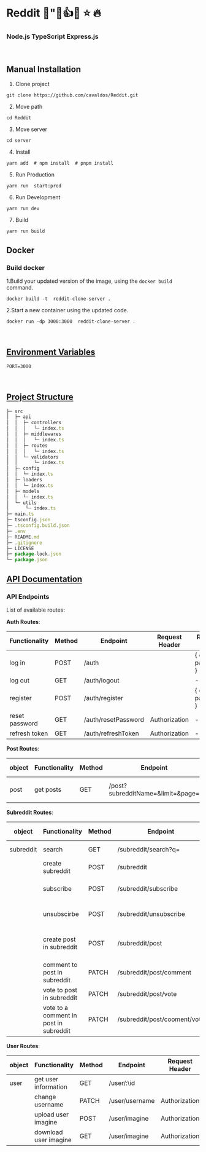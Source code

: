 # Reddit 🌈"💯👍💡 ⭐️ 🔥

### Node.js TypeScript Express.js

<br />

## Manual Installation

1. Clone project

```shell
git clone https://github.com/cavaldos/Reddit.git
```

2. Move path

```shell
cd Reddit
```

3. Move server

```shell
cd server
```

4. Install

```shell
yarn add  # npm install  # pnpm install
```

5. Run Production

```shell
yarn run  start:prod
```

6. Run Development

```shell
yarn run dev
```

7. Build

```shell
yarn run build
```

## Docker

### Build docker

1.Build your updated version of the image, using the `docker build` command.

```shell
docker build -t  reddit-clone-server .
```

2.Start a new container using the updated code.

```shell
docker run -dp 3000:3000  reddit-clone-server .

```

<br />

## [Environment Variables](#environment-variables)

```shell
PORT=3000
```

<br />

## [Project Structure](#project-structure)

```js
├─ src
│  ├─ api
│  │  ├─ controllers
│  │  │   └─ index.ts
│  │  ├─ middlewares
│  │  │   └─ index.ts
│  │  ├─ routes
│  │  │   └─ index.ts
│  │  └─ validators
│  │      └─ index.ts
│  ├─ config
│  │  └─ index.ts
│  ├─ loaders
│  │  └─ index.ts
│  ├─ models
│  │  └─ index.ts
│  └─ utils
│      └─ index.ts
├─ main.ts
├─ tsconfig.json
├─ .tsconfig.build.json
├─ .env
├─ README.md
├─ .gitignore
├─ LICENSE
├─ package-lock.json
└─ package.json
```

## [API Documentation](#api-documentation)

### API Endpoints

List of available routes:

**Auth Routes**:

| Functionality  | Method | Endpoint            | Request Header | Request Body        | Response      |
| -------------- | ------ | ------------------- | -------------- | ------------------- | ------------- |
| log in         | POST   | /auth               |                | { email, password } | {user object} |
| log out        | GET    | /auth/logout        |                | -                   | -             |
| register       | POST   | /auth/register      |                | { email, password } | -             |
| reset password | GET    | /auth/resetPassword | Authorization  | -                   | -             |
| refresh token  | GET    | /auth/refreshToken  | Authorization  | -                   |               |

**Post Routes**:

| object | Functionality | Method | Endpoint                          | Request Header | Request Body | Response             |
| ------ | ------------- | ------ | --------------------------------- | -------------- | ------------ | -------------------- |
| post   | get posts     | GET    | /post?subredditName=&limit=&page= | -              | -            | {post objects array} |

**Subreddit Routes**:

| object    | Functionality                          | Method | Endpoint                     | Request Header | Request Body                    | Response             |
| --------- | -------------------------------------- | ------ | ---------------------------- | -------------- | ------------------------------- | -------------------- |
| subreddit | search                                 | GET    | /subreddit/search?q=         | -              | -                               | { subreddit }        |
|           | create subreddit                       | POST   | /subreddit                   | Authorization  | { name }                        | { subreddit object } |
|           | subscribe                              | POST   | /subreddit/subscribe         | Authorization  | { subredditId }                 | { subredditId }      |
|           | unsubscirbe                            | POST   | /subreddit/unsubscribe       | Authorization  | { subredditId }                 | -                    |
|           | create post in subreddit               | POST   | /subreddit/post              | Authorization  | { title, content, subredditId } | { post object }      |
|           | comment to post in subreddit           | PATCH  | /subreddit/post/comment      | Authorization  | { postId, text, replyToId }     | -                    |
|           | vote to post in subreddit              | PATCH  | /subreddit/post/vote         | Authorization  | { postId, voteType }            | {voteCount}          |
|           | vote to a comment in post in subreddit | PATCH  | /subreddit/post/cooment/vote | Authorization  | { commentId, voteType }         | -                    |


**User Routes**:

| object | Functionality         | Method | Endpoint       | Request Header | Request Body | Response        |
| ------ | --------------------- | ------ | -------------- | -------------- | ------------ | --------------- |
| user   | get user information  | GET    | /user/:\id     |                | -            | { user object } |
|        | change username       | PATCH  | /user/username | Authorization  | { name }     | -               |
|        | upload user imagine   | POST   | /user/imagine  | Authorization  | { file }     | -               |
|        | download user imagine | GET    | /user/imagine  | Authorization  | { file }     | -               |


<br />




